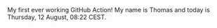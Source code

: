 My first ever working GitHub Action!
My name is Thomas and today is Thursday, 12 August, 08:22 CEST. 
